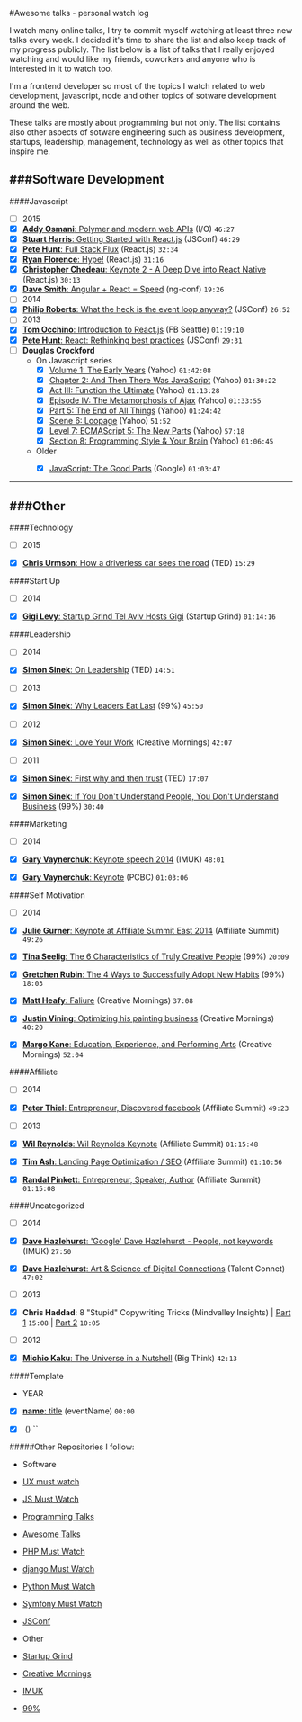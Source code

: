 #Awesome talks - personal watch log

I watch many online talks, I try to commit myself watching at least three new talks every week. I decided it's time to share the list and also keep track of my progress publicly. The list below is a list of talks that I really enjoyed watching and would like my friends, coworkers and anyone who is interested in it to watch too.

I'm a frontend developer so most of the topics I watch related to web development, javascript, node and other topics of sotware development around the web.

These talks are mostly about programming but not only. The list contains also other aspects of sotware engineering such as business development, startups, leadership, management, technology as well as other topics that inspire me.

###Software Development
---

####Javascript
- [ ] 2015
 - [x] [**Addy Osmani**: Polymer and modern web APIs](https://www.youtube.com/watch?v=fD2As5RmM8Q) (I/O) `46:27`
 - [x] [**Stuart Harris**: Getting Started with React.js](https://www.youtube.com/watch?v=8HkVHbJZeWY) (JSConf) `46:29`
 - [x] [**Pete Hunt**: Full Stack Flux](https://www.youtube.com/watch?v=KtmjkCuV-EU) (React.js) `32:34`
 - [x] [**Ryan Florence**: Hype!](https://www.youtube.com/watch?v=z5e7kWSHWTg) (React.js) `31:16`
 - [x] [**Christopher Chedeau**: Keynote 2 - A Deep Dive into React Native](https://www.youtube.com/watch?v=7rDsRXj9-cU) (React.js) `30:13`
 - [x] [**Dave Smith**: Angular + React = Speed](https://www.youtube.com/watch?v=XQM0K6YG18s) (ng-conf) `19:26`
- [ ] 2014
 - [x] [**Philip Roberts**: What the heck is the event loop anyway?](https://www.youtube.com/watch?v=8aGhZQkoFbQ) (JSConf) `26:52`
- [ ] 2013
 - [x] [**Tom Occhino**: Introduction to React.js](https://www.youtube.com/watch?v=XxVg_s8xAms) (FB Seattle) `01:19:10`
 - [x] [**Pete Hunt**: React: Rethinking best practices](https://www.youtube.com/watch?v=x7cQ3mrcKaY) (JSConf) `29:31`
- [ ] **Douglas Crockford**
  - On Javascript series
    - [x] [Volume 1: The Early Years](https://www.youtube.com/watch?v=JxAXlJEmNMg) (Yahoo) `01:42:08`
    - [x] [Chapter 2: And Then There Was JavaScript](https://www.youtube.com/watch?v=RO1Wnu-xKoY) (Yahoo) `01:30:22`
    - [x] [Act III: Function the Ultimate](https://www.youtube.com/watch?v=ya4UHuXNygM) (Yahoo) `01:13:28`
    - [x] [Episode IV: The Metamorphosis of Ajax](https://www.youtube.com/watch?v=Fv9qT9joc0M) (Yahoo) `01:33:55`
    - [x] [Part 5: The End of All Things](https://www.youtube.com/watch?v=47Ceot8yqeI) (Yahoo) `01:24:42`
    - [x] [Scene 6: Loopage](https://www.youtube.com/watch?v=QgwSUtYSUqA) (Yahoo) `51:52`
    - [x] [Level 7: ECMAScript 5: The New Parts](https://www.youtube.com/watch?v=UTEqr0IlFKY) (Yahoo) `57:18`
    - [x] [Section 8: Programming Style & Your Brain](https://www.youtube.com/watch?v=taaEzHI9xyY) (Yahoo) `01:06:45`
  - Older
    - [x] [JavaScript: The Good Parts](https://www.youtube.com/watch?v=hQVTIJBZook) (Google) `01:03:47`
 

***

###Other
---


####Technology
- [ ] 2015
 - [x] [**Chris Urmson**: How a driverless car sees the road](https://www.youtube.com/watch?v=tiwVMrTLUWg) (TED) `15:29`


####Start Up
- [ ] 2014
 - [x] [**Gigi Levy**: Startup Grind Tel Aviv Hosts Gigi](https://www.youtube.com/watch?v=RJLcurD4q70) (Startup Grind) `01:14:16`


####Leadership
- [ ] 2014
 - [x] [**Simon Sinek**: On Leadership](https://www.youtube.com/watch?v=efGLdwPOWSw) (TED) `14:51`
- [ ] 2013
 - [x] [**Simon Sinek**: Why Leaders Eat Last](https://www.youtube.com/watch?v=ReRcHdeUG9Y) (99%) `45:50`
- [ ] 2012
 - [x] [**Simon Sinek**: Love Your Work](https://www.youtube.com/watch?v=jDIZS4IQlQk) (Creative Mornings) `42:07`
- [ ] 2011
 - [x] [**Simon Sinek**: First why and then trust](https://www.youtube.com/watch?v=4VdO7LuoBzM) (TED) `17:07`
 - [x] [**Simon Sinek**: If You Don't Understand People, You Don't Understand Business](https://www.youtube.com/watch?v=8grVwcPZnuw) (99%) `30:40`


####Marketing
- [ ] 2014
 - [x] [**Gary Vaynerchuk**: Keynote speech 2014](https://www.youtube.com/watch?v=uJ51V93u84o) (IMUK) `48:01`
 - [x] [**Gary Vaynerchuk**: Keynote](https://www.youtube.com/watch?v=AC3XtSYM5aY) (PCBC) `01:03:06`


####Self Motivation
- [ ] 2014
 - [x] [**Julie Gurner**: Keynote at Affiliate Summit East 2014](https://www.youtube.com/watch?v=jMF7KT1STEs) (Affiliate Summit) `49:26`
 - [x] [**Tina Seelig**: The 6 Characteristics of Truly Creative People](https://www.youtube.com/watch?v=CgCdsERkqrc) (99%) `20:09`
 - [x] [**Gretchen Rubin**: The 4 Ways to Successfully Adopt New Habits](https://www.youtube.com/watch?v=gBNEVXg2CNU) (99%) `18:03`
 - [x] [**Matt Heafy**: Faliure](https://www.youtube.com/watch?v=v8iuAfyjAkA) (Creative Mornings) `37:08`
 - [x] [**Justin Vining**: Optimizing his painting business](https://www.youtube.com/watch?v=mu5S0QCs-qs) (Creative Mornings) `40:20`
 - [x] [**Margo Kane**: Education, Experience, and Performing Arts](https://www.youtube.com/watch?v=J5igrc0wTzY) (Creative Mornings) `52:04`


####Affiliate
- [ ] 2014
 - [x] [**Peter Thiel**: Entrepreneur, Discovered facebook](https://www.youtube.com/watch?v=Ax-WRfR1BkY) (Affiliate Summit) `49:23`
- [ ] 2013
 - [x] [**Wil Reynolds**: Wil Reynolds Keynote](https://www.youtube.com/watch?v=yl35kQEG_cM) (Affiliate Summit) `01:15:48`
 - [x] [**Tim Ash**: Landing Page Optimization / SEO](https://www.youtube.com/watch?v=Zgw4LGw61p0) (Affiliate Summit) `01:10:56`
 - [x] [**Randal Pinkett**: Entrepreneur, Speaker, Author](https://www.youtube.com/watch?v=IXDetTLXjGc) (Affiliate Summit) `01:15:08`



####Uncategorized
- [ ] 2014
 - [x] [**Dave Hazlehurst**: 'Google' Dave Hazlehurst - People, not keywords](https://www.youtube.com/watch?v=1sYMr7evKJo) (IMUK) `27:50`
 - [x] [**Dave Hazlehurst**: Art & Science of Digital Connections](https://www.youtube.com/watch?v=qJYCxDAiXsk) (Talent Connet) `47:02`
- [ ] 2013
 - [x] **Chris Haddad**: 8 "Stupid" Copywriting Tricks (Mindvalley Insights) | [Part 1](https://www.youtube.com/watch?v=rteSvoogGv0) `15:08` | [Part 2](https://www.youtube.com/watch?v=joF5Ikc8ggw) `10:05`
- [ ] 2012
 - [x] [**Michio Kaku**: The Universe in a Nutshell](https://www.youtube.com/watch?v=0NbBjNiw4tk) (Big Think) `42:13`




####Template
 - YEAR
  - [x] [**name**: title](link) (eventName) `00:00`
  - [x] [](https://www.youtube.com/watch?v=) () ``


#####Other Repositories I follow:
 - Software
  - [UX must watch](https://github.com/anilbms/ux-must-watch-videos)
  - [JS Must Watch](https://github.com/bolshchikov/js-must-watch)
  - [Programming Talks](https://github.com/hellerve/programming-talks)
  - [Awesome Talks](https://github.com/JanVanRyswyck/awesome-talks)
  - [PHP Must Watch](https://github.com/phptodayorg/php-must-watch)
  - [django Must Watch](https://github.com/rosarior/django-must-watch)
  - [Python Must Watch](https://github.com/s16h/py-must-watch)
  - [Symfony Must Watch](https://github.com/symfony-si/symfony-must-watch)
  - [JSConf](https://www.youtube.com/user/jsconfeu)
 
 - Other
  - [Startup Grind](https://www.youtube.com/user/StartupGrind)
  - [Creative Mornings](https://www.youtube.com/user/Creativemornings)
  - [IMUK](https://www.youtube.com/user/inboundukdotorg)
  - [99%](https://www.youtube.com/user/99Uvideos)
  
